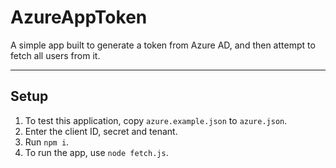 # AzureAppToken
A simple app built to generate a token from Azure AD, and then attempt to fetch all users from it.

---
## Setup
 1. To test this application, copy `azure.example.json` to `azure.json`.
 2. Enter the client ID, secret and tenant.
 3. Run `npm i`.
 4. To run the app, use `node fetch.js`.
